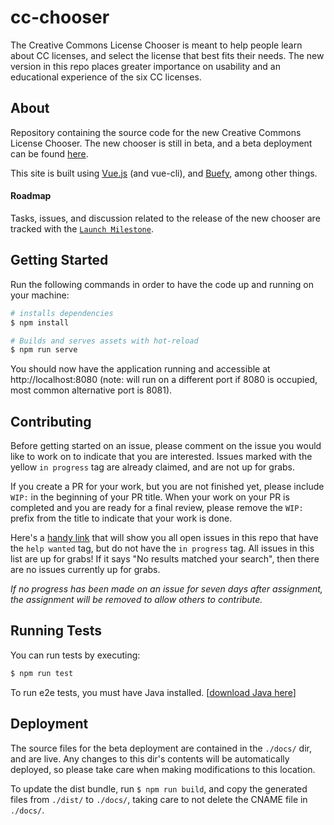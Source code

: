 # cc-chooser

The Creative Commons License Chooser is meant to help people learn about CC licenses, and select the license that best fits their needs. The new version in this repo places greater importance on usability and an educational experience of the six CC licenses.

## About
Repository containing the source code for the new Creative Commons License Chooser. The new chooser is still in beta, and a beta deployment can be found [here](https://chooser-beta.creativecommons.org/).

This site is built using [Vue.js](https://vuejs.org/) (and vue-cli), and [Buefy](https://buefy.org/), among other things.

#### Roadmap

Tasks, issues, and discussion related to the release of the new chooser are tracked with the [`Launch Milestone`](https://github.com/creativecommons/cc-chooser/milestone/1).

## Getting Started
Run the following commands in order to have the code up and running on your machine:

``` bash
# installs dependencies
$ npm install

# Builds and serves assets with hot-reload
$ npm run serve
```
You should now have the application running and accessible at http://localhost:8080 (note: will run on a different port if 8080 is occupied, most common alternative port is 8081).

## Contributing
Before getting started on an issue, please comment on the issue you would like to work on to indicate that you are interested. Issues marked with the yellow `in progress` tag are already claimed, and are not up for grabs. 

If you create a PR for your work, but you are not finished yet, please include `WIP:` in the beginning of your PR title. When your work on your PR is completed and you are ready for a final review, please remove the `WIP:` prefix from the title to indicate that your work is done.

Here's a [handy link](https://github.com/creativecommons/cc-chooser/issues?utf8=%E2%9C%93&q=is%3Aissue+is%3Aopen+sort%3Aupdated-desc+label%3A%22help+wanted%22+-label%3A%22in+progress%22) that will show you all open issues in this repo that have the `help wanted` tag, but do not have the `in progress` tag. 
All issues in this list are up for grabs! 
If it says "No results matched your search", then there are no issues currently up for grabs.

*If no progress has been made on an issue for seven days after assignment, the assignment will be removed to allow others to contribute.*

## Running Tests
You can run tests by executing:

```bash
$ npm run test
```
To run e2e tests, you must have Java installed. [[download Java here](https://java.com/download/)]


## Deployment
The source files for the beta deployment are contained in the `./docs/` dir, and are live. Any changes to this dir's contents will be automatically deployed, so please take care when making modifications to this location. 

To update the dist bundle, run ```$ npm run build```, and copy the generated files from `./dist/` to `./docs/`, taking care to not delete the CNAME file in `./docs/`.
